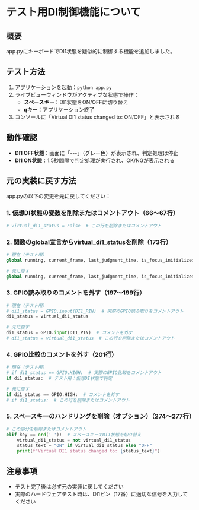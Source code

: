 # テスト用DI制御機能について

## 概要
app.pyにキーボードでDI1状態を疑似的に制御する機能を追加しました。

## テスト方法
1. アプリケーションを起動：`python app.py`
2. ライブビューウィンドウがアクティブな状態で操作：
   - **スペースキー**：DI1状態をON/OFFに切り替え
   - **qキー**：アプリケーション終了
3. コンソールに「Virtual DI1 status changed to: ON/OFF」と表示される

## 動作確認
- **DI1 OFF状態**：画面に「---」（グレー色）が表示され、判定処理は停止
- **DI1 ON状態**：1.5秒間隔で判定処理が実行され、OK/NGが表示される

## 元の実装に戻す方法
app.pyの以下の変更を元に戻してください：

### 1. 仮想DI状態の変数を削除またはコメントアウト（66～67行）
```python
# virtual_di1_status = False  # この行を削除またはコメントアウト
```

### 2. 関数のglobal宣言からvirtual_di1_statusを削除（173行）
```python
# 現在（テスト用）
global running, current_frame, last_judgment_time, is_focus_initialized, last_prediction, last_prediction_color, virtual_di1_status

# 元に戻す
global running, current_frame, last_judgment_time, is_focus_initialized, last_prediction, last_prediction_color
```

### 3. GPIO読み取りのコメントを外す（197～199行）
```python
# 現在（テスト用）
# di1_status = GPIO.input(DI1_PIN)  # 実際のGPIO読み取りをコメントアウト
di1_status = virtual_di1_status

# 元に戻す
di1_status = GPIO.input(DI1_PIN)  # コメントを外す
# di1_status = virtual_di1_status  # この行を削除またはコメントアウト
```

### 4. GPIO比較のコメントを外す（201行）
```python
# 現在（テスト用）
# if di1_status == GPIO.HIGH:  # 実際のGPIO比較をコメントアウト
if di1_status:  # テスト用：仮想DI状態で判定

# 元に戻す
if di1_status == GPIO.HIGH:  # コメントを外す
# if di1_status:  # この行を削除またはコメントアウト
```

### 5. スペースキーのハンドリングを削除（オプション）（274～277行）
```python
# この部分を削除またはコメントアウト
elif key == ord(' '):  # スペースキーでDI1状態を切り替え
    virtual_di1_status = not virtual_di1_status
    status_text = "ON" if virtual_di1_status else "OFF"
    print(f"Virtual DI1 status changed to: {status_text}")
```

## 注意事項
- テスト完了後は必ず元の実装に戻してください
- 実際のハードウェアテスト時は、DI1ピン（17番）に適切な信号を入力してください
